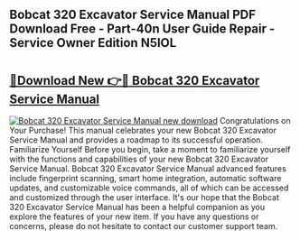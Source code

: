 ## Bobcat 320 Excavator Service Manual PDF Download Free - Part-40n User Guide Repair - Service Owner Edition N5IOL

# <h2><a href="http://bc82268.oget.top/?id=Bobcat+320+Excavator+Service+Manual">🔗Download New 👉🔴 Bobcat 320 Excavator Service Manual</a></h2>

[![Bobcat 320 Excavator Service Manual new download](https://i.imgur.com/5g1atiW.png)](http://bc82268.oget.top/?id=Bobcat+320+Excavator+Service+Manual)
Congratulations on Your Purchase! This manual celebrates your new Bobcat 320 Excavator Service Manual and provides a roadmap to its successful operation. Familiarize Yourself Before you begin, take a moment to familiarize yourself with the functions and capabilities of your new Bobcat 320 Excavator Service Manual. Bobcat 320 Excavator Service Manual advanced features include fingerprint scanning, smart home integration, automatic software updates, and customizable voice commands, all of which can be accessed and customized through the user interface. It's our hope that the Bobcat 320 Excavator Service Manual has been a helpful companion as you explore the features of your new item. If you have any questions or concerns, please do not hesitate to contact our customer support team.
